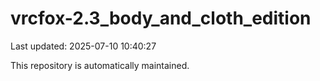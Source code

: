 # vrcfox-2.3_body_and_cloth_edition

Last updated: 2025-07-10 10:40:27

This repository is automatically maintained.

